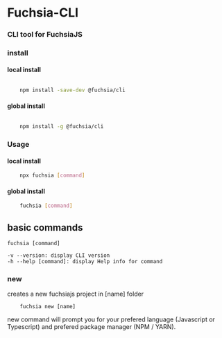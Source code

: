 # Fuchsia-CLI

### CLI tool for FuchsiaJS

### install

#### local install

```bash

    npm install -save-dev @fuchsia/cli

```

#### global install

```bash

    npm install -g @fuchsia/cli

```

### Usage

#### local install

```bash
    npx fuchsia [command]
```

#### global install

```bash
    fuchsia [command]
```

## basic commands

```
fuchsia [command]

-v --version: display CLI version
-h --help [command]: display Help info for command
```

### new

creates a new fuchsiajs project in [name] folder

```
    fuchsia new [name]
```

new command will prompt you for your prefered language (Javascript or Typescript) and prefered package manager (NPM / YARN).
